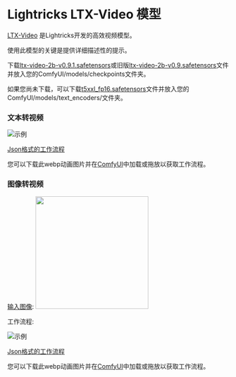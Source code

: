 # Lightricks LTX-Video 模型

[LTX-Video](https://huggingface.co/Lightricks/LTX-Video) 是Lightricks开发的高效视频模型。

使用此模型的关键是提供详细描述性的提示。

下载[ltx-video-2b-v0.9.1.safetensors](https://huggingface.co/Lightricks/LTX-Video/blob/main/ltx-video-2b-v0.9.1.safetensors)或旧版[ltx-video-2b-v0.9.safetensors](https://huggingface.co/Lightricks/LTX-Video/blob/main/ltx-video-2b-v0.9.safetensors)文件并放入您的ComfyUI/models/checkpoints文件夹。

如果您尚未下载，可以下载[t5xxl_fp16.safetensors](https://huggingface.co/Comfy-Org/mochi_preview_repackaged/blob/main/split_files/text_encoders/t5xxl_fp16.safetensors)文件并放入您的ComfyUI/models/text_encoders/文件夹。

### 文本转视频

![示例](ltxv_text_to_video.webp)

[Json格式的工作流程](ltxv_text_to_video.json)

您可以下载此webp动画图片并在[ComfyUI](https://github.com/comfyanonymous/ComfyUI)中加载或拖放以获取工作流程。

### 图像转视频

[输入图像](https://commons.wikimedia.org/wiki/File:Havelock_Island,_Mangrove_tree_on_the_beach,_Andaman_Islands.jpg):
<img src="island.jpg" width="256" />

工作流程:

![示例](ltxv_image_to_video.webp)

[Json格式的工作流程](ltxv_image_to_video.json)

您可以下载此webp动画图片并在[ComfyUI](https://github.com/comfyanonymous/ComfyUI)中加载或拖放以获取工作流程。

